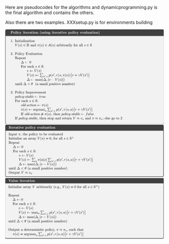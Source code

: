 Here are pseudocodes for the algorithms and dynamicprogramming.py is the final algorithm and contains the others. 

Also there are two examples. XXXsetup.py is for environments building

<div align=center><img  src="https://github.com/QiyuZ/Reinforcement-Learning-Intro/blob/master/Chapter%202%20DP/policy-iter.jpg"/></div>
<div align=center><img  src="https://github.com/QiyuZ/Reinforcement-Learning-Intro/blob/master/Chapter%202%20DP/policy_eval.jpg"/></div>
<div align=center><img  src="https://github.com/QiyuZ/Reinforcement-Learning-Intro/blob/master/Chapter%202%20DP/value-iteration.jpg"/></div>

